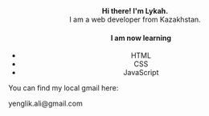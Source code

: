<center>
  <div> <B> Hi there! I'm Lykah. </b></div>
  <div> I am a web developer from Kazakhstan. </div>
  <ul> <h4>I am now learning</h4>
    <li> HTML </li>
    <li> CSS </li>
    <li> JavaScript </li>
  </ul>
</center>
 <left>
   <div class=footer>
     <p>You can find my local gmail here:</p>
     <link> yenglik.ali@gmail.com </link>
   </div>
